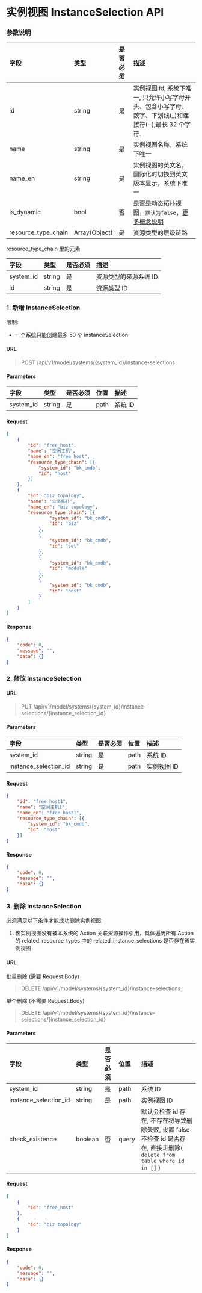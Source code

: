 # 实例视图 InstanceSelection API

### 参数说明

| 字段 |  类型 |是否必须  | 描述  |
|:---|:---|:---|:---|
| id | string | 是 | 实例视图 id, 系统下唯一, 只允许小写字母开头、包含小写字母、数字、下划线(_)和连接符(-),最长 32 个字符. |
| name |string | 是 | 实例视图名称，系统下唯一 |
| name_en | string | 是 | 实例视图的英文名，国际化时切换到英文版本显示，系统下唯一 |
|  is_dynamic | bool | 否 | 是否是动态拓扑视图，`默认为false`，[更多概念说明](./00-Concepts.md)  |
| resource_type_chain | Array(Object) | 是 | 资源类型的层级链路 |

resource_type_chain 里的元素 

| 字段 |  类型 |是否必须  | 描述  |
|:---|:---|:---|:---|
| system_id | string | 是 | 资源类型的来源系统 ID |
| id |string | 是 | 资源类型 ID |

### 1. 新增 instanceSelection

限制:
- 一个系统只能创建最多 50 个 instanceSelection


#### URL

> POST /api/v1/model/systems/{system_id}/instance-selections

#### Parameters

| 字段 | 类型 | 是否必须 | 位置 | 描述 |
| :--- | :---| :--- |:--- |:--- |
| system_id | string | 是 | path | 系统 ID |

#### Request
```json
[
    {
		"id": "free_host",
		"name": "空闲主机",
		"name_en": "free host",
		"resource_type_chain": [{
			"system_id": "bk_cmdb",
			"id": "host"
		}]
    },
	{
		"id": "biz_topology",
		"name": "业务拓扑",
		"name_en": "biz topology",
		"resource_type_chain": [{
				"system_id": "bk_cmdb",
				"id": "biz"
			},
			{
				"system_id": "bk_cmdb",
				"id": "set"
			},
			{
				"system_id": "bk_cmdb",
				"id": "module"
			},
			{
				"system_id": "bk_cmdb",
				"id": "host"
			}
		]
	}
]
```

#### Response

```json
{
    "code": 0,
    "message": "",
    "data": {}
}
```

### 2. 修改 instanceSelection

#### URL

> PUT /api/v1/model/systems/{system_id}/instance-selections/{instance_selection_id}

#### Parameters

| 字段 | 类型 | 是否必须 | 位置 | 描述 |
| :--- | :--- | :--- |:---|:--- |
| system_id | string | 是 | path | 系统 ID |
| instance_selection_id | string | 是 | path | 实例视图 ID |

#### Request

```json
{
	"id": "free_host1",
	"name": "空闲主机1",
	"name_en": "free host1",
	"resource_type_chain": [{
		"system_id": "bk_cmdb",
		"id": "host"
	}]
}
```

#### Response

```json
{
    "code": 0,
    "message": "",
    "data": {}
}
```

### 3. 删除 instanceSelection

必须满足以下条件才能成功删除实例视图:
1. 该实例视图没有被本系统的 Action 关联资源操作引用，具体遍历所有 Action 的 related_resource_types 中的 related_instance_selections 是否存在该实例视图

#### URL

批量删除 (需要 Request.Body)

> DELETE  /api/v1/model/systems/{system_id}/instance-selections

单个删除 (不需要 Request.Body)

> DELETE /api/v1/model/systems/{system_id}/instance-selections/{instance_selection_id}

#### Parameters
|字段 |类型 |是否必须 |位置 |描述 |
| :---| :--- | :---|:---|:---|
| system_id | string | 是 | path | 系统 ID |
| instance_selection_id | string | 是 | path | 实例视图 ID |
|check_existence |boolean |否 |query |默认会检查 id 存在, 不存在将导致删除失败, 设置 false 不检查 id 是否存在, 直接走删除( `delete from table where id in []` ) |

#### Request

```json
[
    {
        "id": "free_host"
    },
    {
        "id": "biz_topology"
    }
]
```
#### Response
```json
{
    "code": 0,
    "message": "",
    "data": {}
}
```
